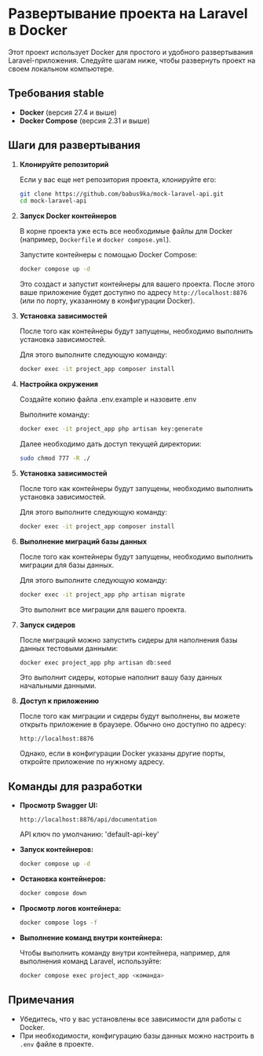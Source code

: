 # Развертывание проекта на Laravel в Docker

Этот проект использует Docker для простого и удобного развертывания Laravel-приложения. Следуйте шагам ниже, чтобы развернуть проект на своем локальном компьютере.

## Требования stable

- **Docker** (версия 27.4 и выше)
- **Docker Compose** (версия 2.31 и выше)

## Шаги для развертывания

1. **Клонируйте репозиторий**

   Если у вас еще нет репозитория проекта, клонируйте его:

   ```bash
   git clone https://github.com/babus9ka/mock-laravel-api.git
   cd mock-laravel-api
   ```

2. **Запуск Docker контейнеров**

   В корне проекта уже есть все необходимые файлы для Docker (например, `Dockerfile` и `docker compose.yml`).

   Запустите контейнеры с помощью Docker Compose:

   ```bash
   docker compose up -d
   ```

   Это создаст и запустит контейнеры для вашего проекта. После этого ваше приложение будет доступно по адресу `http://localhost:8876` (или по порту, указанному в конфигурации Docker).

3. **Установка зависимостей**

   После того как контейнеры будут запущены, необходимо выполнить установка зависимостей.

   Для этого выполните следующую команду:

   ```bash
   docker exec -it project_app composer install
   ```

4. **Настройка окружения**

    Создайте копию файла .env.example и назовите .env

    Выполните команду:
    ```bash
   docker exec -it project_app php artisan key:generate
   ```

   Далее необходимо дать доступ текущей директории:
    ```bash
   sudo chmod 777 -R ./
   ```
   
5. **Установка зависимостей**

   После того как контейнеры будут запущены, необходимо выполнить установка зависимостей.

   Для этого выполните следующую команду:

   ```bash
   docker exec -it project_app composer install
   ```


6. **Выполнение миграций базы данных**

   После того как контейнеры будут запущены, необходимо выполнить миграции для базы данных.

   Для этого выполните следующую команду:

   ```bash
   docker exec -it project_app php artisan migrate
   ```

   Это выполнит все миграции для вашего проекта.

7. **Запуск сидеров**

   После миграций можно запустить сидеры для наполнения базы данных тестовыми данными:

   ```bash
   docker exec project_app php artisan db:seed
   ```

   Это выполнит сидеры, которые наполнит вашу базу данных начальными данными.

8. **Доступ к приложению**

   После того как миграции и сидеры будут выполнены, вы можете открыть приложение в браузере. Обычно оно доступно по адресу:

   ```
   http://localhost:8876
   ```

   Однако, если в конфигурации Docker указаны другие порты, откройте приложение по нужному адресу.

## Команды для разработки

- **Просмотр Swagger UI:**

  ```
  http://localhost:8876/api/documentation
  ```

  API ключ по умолчанию: 'default-api-key'

- **Запуск контейнеров:**

  ```bash
  docker compose up -d
  ```

- **Остановка контейнеров:**

  ```bash
  docker compose down
  ```

- **Просмотр логов контейнера:**

  ```bash
  docker compose logs -f
  ```

- **Выполнение команд внутри контейнера:**

  Чтобы выполнить команду внутри контейнера, например, для выполнения команд Laravel, используйте:

  ```bash
  docker compose exec project_app <команда>
  ```

## Примечания

- Убедитесь, что у вас установлены все зависимости для работы с Docker.
- При необходимости, конфигурацию базы данных можно настроить в `.env` файле в проекте.
